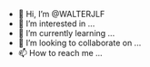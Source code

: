 - 👋 Hi, I’m @WALTERJLF
- 👀 I’m interested in ...
- 🌱 I’m currently learning ...
- 💞️ I’m looking to collaborate on ...
- 📫 How to reach me ...

<!---
WALTERJLF/WALTERJLF is a ✨ special ✨ repository because its `README.md` (this file) appears on your GitHub profile.
You can click the Preview link to take a look at your changes.
--->
